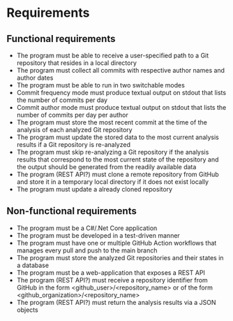 # Requirements

## Functional requirements

* The program must be able to receive a user-specified path to a Git repository that resides in a local directory
* The program must collect all commits with respective author names and author dates
* The program must be able to run in two switchable modes
* Commit frequency mode must produce textual output on stdout that lists the number of commits per day
* Commit author mode must produce textual output on stdout that lists the number of commits per day per author
* The program must store the most recent commit at the time of the analysis of each analyzed Git repository
* The program must update the stored data to the most current analysis results if a Git repository is re-analyzed
* The program must skip re-analyzing a Git repository if the analysis results that correspond to the most current state of the repository and the output should be generated from the readily available data
* The program (REST API?)  must clone a remote repository from GitHub and store it in a temporary local directory if it does not exist locally
* The program must update a already cloned repository

## Non-functional requirements

* The program must be a C#/.Net Core application
* The program must be developed in a test-driven manner
* The program must have one or multiple GitHub Action workflows that manages every pull and push to the main branch
* The program must store the analyzed Git repositories and their states in a database
* The program must be a web-application that exposes a REST API
* The program (REST API?) must receive a repository identifier from GitHub in the form <github_user>/<repository_name> or of the form <github_organization>/<repository_name>
* The program (REST API?) must return the analysis results via a JSON objects
